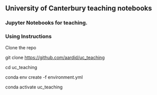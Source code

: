 ## University of Canterbury teaching notebooks

### Jupyter Notebooks for teaching.

### Using Instructions 

Clone the repo

git clone https://github.com/aardid/uc_teaching

cd uc_teaching

conda env create -f environment.yml

conda activate uc_teaching
